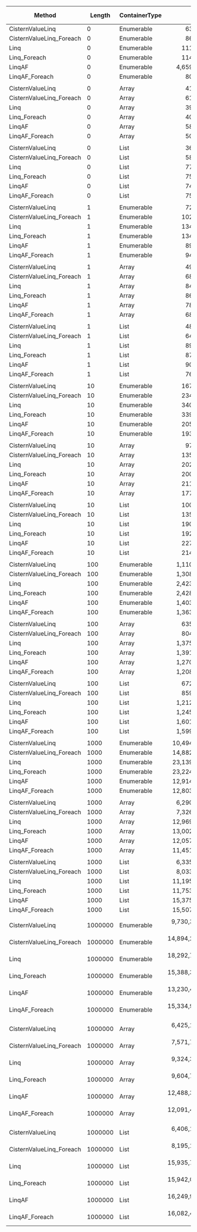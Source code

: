 ﻿|                   Method |  Length | ContainerType |             Mean |          Error |         StdDev | Ratio | RatioSD |  Gen 0 | Gen 1 | Gen 2 | Allocated |
|------------------------- |-------- |-------------- |-----------------:|---------------:|---------------:|------:|--------:|-------:|------:|------:|----------:|
|         CisternValueLinq |       0 |    Enumerable |         63.10 ns |       0.081 ns |       0.067 ns |  0.57 |    0.00 | 0.0114 |     - |     - |      48 B |
| CisternValueLinq_Foreach |       0 |    Enumerable |         86.44 ns |       0.542 ns |       0.507 ns |  0.78 |    0.00 | 0.0191 |     - |     - |      80 B |
|                     Linq |       0 |    Enumerable |        111.19 ns |       0.418 ns |       0.349 ns |  1.00 |    0.00 | 0.0248 |     - |     - |     104 B |
|             Linq_Foreach |       0 |    Enumerable |        114.38 ns |       0.651 ns |       0.609 ns |  1.03 |    0.01 | 0.0248 |     - |     - |     104 B |
|                   LinqAF |       0 |    Enumerable |      4,659.09 ns |      86.169 ns |     161.847 ns | 42.34 |    1.37 |      - |     - |     - |      48 B |
|           LinqAF_Foreach |       0 |    Enumerable |         80.87 ns |       0.554 ns |       0.491 ns |  0.73 |    0.00 | 0.0114 |     - |     - |      48 B |
|                          |         |               |                  |                |                |       |         |        |       |       |           |
|         CisternValueLinq |       0 |         Array |         41.75 ns |       0.222 ns |       0.207 ns |  1.05 |    0.01 |      - |     - |     - |         - |
| CisternValueLinq_Foreach |       0 |         Array |         61.57 ns |       0.651 ns |       0.609 ns |  1.55 |    0.01 | 0.0095 |     - |     - |      40 B |
|                     Linq |       0 |         Array |         39.67 ns |       0.023 ns |       0.018 ns |  1.00 |    0.00 |      - |     - |     - |         - |
|             Linq_Foreach |       0 |         Array |         40.30 ns |       0.036 ns |       0.032 ns |  1.02 |    0.00 |      - |     - |     - |         - |
|                   LinqAF |       0 |         Array |         58.52 ns |       0.104 ns |       0.098 ns |  1.48 |    0.00 |      - |     - |     - |         - |
|           LinqAF_Foreach |       0 |         Array |         50.60 ns |       0.025 ns |       0.021 ns |  1.28 |    0.00 |      - |     - |     - |         - |
|                          |         |               |                  |                |                |       |         |        |       |       |           |
|         CisternValueLinq |       0 |          List |         36.19 ns |       0.032 ns |       0.027 ns |  0.47 |    0.00 |      - |     - |     - |         - |
| CisternValueLinq_Foreach |       0 |          List |         58.19 ns |       0.258 ns |       0.229 ns |  0.75 |    0.00 | 0.0095 |     - |     - |      40 B |
|                     Linq |       0 |          List |         77.12 ns |       0.194 ns |       0.151 ns |  1.00 |    0.00 | 0.0172 |     - |     - |      72 B |
|             Linq_Foreach |       0 |          List |         75.99 ns |       0.106 ns |       0.083 ns |  0.99 |    0.00 | 0.0172 |     - |     - |      72 B |
|                   LinqAF |       0 |          List |         74.71 ns |       0.177 ns |       0.165 ns |  0.97 |    0.00 | 0.0095 |     - |     - |      40 B |
|           LinqAF_Foreach |       0 |          List |         75.25 ns |       0.391 ns |       0.347 ns |  0.98 |    0.00 | 0.0095 |     - |     - |      40 B |
|                          |         |               |                  |                |                |       |         |        |       |       |           |
|         CisternValueLinq |       1 |    Enumerable |         72.93 ns |       0.090 ns |       0.075 ns |  0.54 |    0.00 | 0.0114 |     - |     - |      48 B |
| CisternValueLinq_Foreach |       1 |    Enumerable |        102.36 ns |       0.181 ns |       0.151 ns |  0.76 |    0.00 | 0.0191 |     - |     - |      80 B |
|                     Linq |       1 |    Enumerable |        134.06 ns |       0.314 ns |       0.262 ns |  1.00 |    0.00 | 0.0248 |     - |     - |     104 B |
|             Linq_Foreach |       1 |    Enumerable |        134.65 ns |       0.158 ns |       0.132 ns |  1.00 |    0.00 | 0.0248 |     - |     - |     104 B |
|                   LinqAF |       1 |    Enumerable |         89.05 ns |       0.222 ns |       0.196 ns |  0.66 |    0.00 | 0.0114 |     - |     - |      48 B |
|           LinqAF_Foreach |       1 |    Enumerable |         94.36 ns |       0.513 ns |       0.455 ns |  0.70 |    0.00 | 0.0114 |     - |     - |      48 B |
|                          |         |               |                  |                |                |       |         |        |       |       |           |
|         CisternValueLinq |       1 |         Array |         49.66 ns |       0.007 ns |       0.006 ns |  0.59 |    0.00 |      - |     - |     - |         - |
| CisternValueLinq_Foreach |       1 |         Array |         68.79 ns |       0.411 ns |       0.364 ns |  0.82 |    0.00 | 0.0095 |     - |     - |      40 B |
|                     Linq |       1 |         Array |         84.30 ns |       0.089 ns |       0.075 ns |  1.00 |    0.00 | 0.0114 |     - |     - |      48 B |
|             Linq_Foreach |       1 |         Array |         86.26 ns |       0.971 ns |       0.908 ns |  1.02 |    0.01 | 0.0114 |     - |     - |      48 B |
|                   LinqAF |       1 |         Array |         78.13 ns |       0.498 ns |       0.442 ns |  0.93 |    0.01 | 0.0076 |     - |     - |      32 B |
|           LinqAF_Foreach |       1 |         Array |         68.25 ns |       0.156 ns |       0.139 ns |  0.81 |    0.00 | 0.0076 |     - |     - |      32 B |
|                          |         |               |                  |                |                |       |         |        |       |       |           |
|         CisternValueLinq |       1 |          List |         48.98 ns |       0.012 ns |       0.010 ns |  0.55 |    0.00 |      - |     - |     - |         - |
| CisternValueLinq_Foreach |       1 |          List |         64.90 ns |       0.044 ns |       0.039 ns |  0.73 |    0.00 | 0.0095 |     - |     - |      40 B |
|                     Linq |       1 |          List |         89.22 ns |       0.232 ns |       0.205 ns |  1.00 |    0.00 | 0.0172 |     - |     - |      72 B |
|             Linq_Foreach |       1 |          List |         87.23 ns |       0.629 ns |       0.558 ns |  0.98 |    0.01 | 0.0172 |     - |     - |      72 B |
|                   LinqAF |       1 |          List |         90.80 ns |       0.498 ns |       0.466 ns |  1.02 |    0.01 | 0.0095 |     - |     - |      40 B |
|           LinqAF_Foreach |       1 |          List |         76.85 ns |       0.376 ns |       0.333 ns |  0.86 |    0.00 | 0.0095 |     - |     - |      40 B |
|                          |         |               |                  |                |                |       |         |        |       |       |           |
|         CisternValueLinq |      10 |    Enumerable |        167.48 ns |       0.403 ns |       0.357 ns |  0.49 |    0.00 | 0.0114 |     - |     - |      48 B |
| CisternValueLinq_Foreach |      10 |    Enumerable |        234.70 ns |       0.514 ns |       0.456 ns |  0.69 |    0.00 | 0.0191 |     - |     - |      80 B |
|                     Linq |      10 |    Enumerable |        340.37 ns |       0.561 ns |       0.498 ns |  1.00 |    0.00 | 0.0248 |     - |     - |     104 B |
|             Linq_Foreach |      10 |    Enumerable |        339.63 ns |       0.559 ns |       0.467 ns |  1.00 |    0.00 | 0.0248 |     - |     - |     104 B |
|                   LinqAF |      10 |    Enumerable |        205.87 ns |       1.147 ns |       1.073 ns |  0.60 |    0.00 | 0.0114 |     - |     - |      48 B |
|           LinqAF_Foreach |      10 |    Enumerable |        193.38 ns |       1.375 ns |       1.287 ns |  0.57 |    0.00 | 0.0114 |     - |     - |      48 B |
|                          |         |               |                  |                |                |       |         |        |       |       |           |
|         CisternValueLinq |      10 |         Array |         97.65 ns |       1.310 ns |       1.225 ns |  0.48 |    0.01 |      - |     - |     - |         - |
| CisternValueLinq_Foreach |      10 |         Array |        135.22 ns |       1.795 ns |       1.679 ns |  0.67 |    0.01 | 0.0095 |     - |     - |      40 B |
|                     Linq |      10 |         Array |        202.70 ns |       0.307 ns |       0.272 ns |  1.00 |    0.00 | 0.0114 |     - |     - |      48 B |
|             Linq_Foreach |      10 |         Array |        200.69 ns |       0.423 ns |       0.375 ns |  0.99 |    0.00 | 0.0114 |     - |     - |      48 B |
|                   LinqAF |      10 |         Array |        211.77 ns |       0.648 ns |       0.575 ns |  1.04 |    0.00 | 0.0076 |     - |     - |      32 B |
|           LinqAF_Foreach |      10 |         Array |        177.78 ns |       3.528 ns |       4.461 ns |  0.88 |    0.02 | 0.0076 |     - |     - |      32 B |
|                          |         |               |                  |                |                |       |         |        |       |       |           |
|         CisternValueLinq |      10 |          List |        100.87 ns |       1.061 ns |       0.941 ns |  0.53 |    0.01 |      - |     - |     - |         - |
| CisternValueLinq_Foreach |      10 |          List |        135.61 ns |       2.678 ns |       2.866 ns |  0.71 |    0.02 | 0.0095 |     - |     - |      40 B |
|                     Linq |      10 |          List |        190.37 ns |       3.315 ns |       3.101 ns |  1.00 |    0.00 | 0.0172 |     - |     - |      72 B |
|             Linq_Foreach |      10 |          List |        192.01 ns |       3.639 ns |       3.404 ns |  1.01 |    0.02 | 0.0172 |     - |     - |      72 B |
|                   LinqAF |      10 |          List |        227.30 ns |       3.664 ns |       3.427 ns |  1.19 |    0.03 | 0.0095 |     - |     - |      40 B |
|           LinqAF_Foreach |      10 |          List |        214.98 ns |       1.725 ns |       1.613 ns |  1.13 |    0.02 | 0.0095 |     - |     - |      40 B |
|                          |         |               |                  |                |                |       |         |        |       |       |           |
|         CisternValueLinq |     100 |    Enumerable |      1,110.28 ns |      17.989 ns |      16.827 ns |  0.46 |    0.01 | 0.0114 |     - |     - |      48 B |
| CisternValueLinq_Foreach |     100 |    Enumerable |      1,308.18 ns |      16.838 ns |      14.926 ns |  0.54 |    0.00 | 0.0191 |     - |     - |      80 B |
|                     Linq |     100 |    Enumerable |      2,423.51 ns |       1.199 ns |       0.936 ns |  1.00 |    0.00 | 0.0229 |     - |     - |     104 B |
|             Linq_Foreach |     100 |    Enumerable |      2,428.66 ns |       2.220 ns |       1.968 ns |  1.00 |    0.00 | 0.0229 |     - |     - |     104 B |
|                   LinqAF |     100 |    Enumerable |      1,403.86 ns |      20.117 ns |      17.833 ns |  0.58 |    0.01 | 0.0114 |     - |     - |      48 B |
|           LinqAF_Foreach |     100 |    Enumerable |      1,363.68 ns |      26.591 ns |      27.307 ns |  0.56 |    0.01 | 0.0114 |     - |     - |      48 B |
|                          |         |               |                  |                |                |       |         |        |       |       |           |
|         CisternValueLinq |     100 |         Array |        635.96 ns |       8.097 ns |       7.574 ns |  0.46 |    0.01 |      - |     - |     - |         - |
| CisternValueLinq_Foreach |     100 |         Array |        804.20 ns |      10.489 ns |       9.812 ns |  0.59 |    0.01 | 0.0095 |     - |     - |      40 B |
|                     Linq |     100 |         Array |      1,375.32 ns |       6.481 ns |       5.745 ns |  1.00 |    0.00 | 0.0114 |     - |     - |      48 B |
|             Linq_Foreach |     100 |         Array |      1,391.70 ns |      23.606 ns |      22.081 ns |  1.01 |    0.02 | 0.0114 |     - |     - |      48 B |
|                   LinqAF |     100 |         Array |      1,270.02 ns |      25.275 ns |      24.824 ns |  0.93 |    0.02 | 0.0076 |     - |     - |      32 B |
|           LinqAF_Foreach |     100 |         Array |      1,208.15 ns |      10.803 ns |       9.577 ns |  0.88 |    0.01 | 0.0076 |     - |     - |      32 B |
|                          |         |               |                  |                |                |       |         |        |       |       |           |
|         CisternValueLinq |     100 |          List |        672.19 ns |       6.812 ns |       6.372 ns |  0.55 |    0.01 |      - |     - |     - |         - |
| CisternValueLinq_Foreach |     100 |          List |        859.93 ns |       6.667 ns |       6.237 ns |  0.71 |    0.01 | 0.0095 |     - |     - |      40 B |
|                     Linq |     100 |          List |      1,212.66 ns |      17.885 ns |      16.729 ns |  1.00 |    0.00 | 0.0172 |     - |     - |      72 B |
|             Linq_Foreach |     100 |          List |      1,245.45 ns |      21.386 ns |      22.882 ns |  1.03 |    0.02 | 0.0172 |     - |     - |      72 B |
|                   LinqAF |     100 |          List |      1,601.25 ns |       9.902 ns |       8.778 ns |  1.32 |    0.02 | 0.0095 |     - |     - |      40 B |
|           LinqAF_Foreach |     100 |          List |      1,599.63 ns |      24.922 ns |      23.312 ns |  1.32 |    0.03 | 0.0095 |     - |     - |      40 B |
|                          |         |               |                  |                |                |       |         |        |       |       |           |
|         CisternValueLinq |    1000 |    Enumerable |     10,494.22 ns |      97.517 ns |      91.218 ns |  0.45 |    0.00 |      - |     - |     - |      48 B |
| CisternValueLinq_Foreach |    1000 |    Enumerable |     14,882.88 ns |     164.842 ns |     146.128 ns |  0.64 |    0.01 | 0.0153 |     - |     - |      80 B |
|                     Linq |    1000 |    Enumerable |     23,139.02 ns |      64.404 ns |      53.780 ns |  1.00 |    0.00 |      - |     - |     - |     104 B |
|             Linq_Foreach |    1000 |    Enumerable |     23,224.77 ns |     133.737 ns |     125.098 ns |  1.00 |    0.01 |      - |     - |     - |     104 B |
|                   LinqAF |    1000 |    Enumerable |     12,914.68 ns |     207.936 ns |     184.329 ns |  0.56 |    0.01 |      - |     - |     - |      48 B |
|           LinqAF_Foreach |    1000 |    Enumerable |     12,803.80 ns |     246.179 ns |     293.058 ns |  0.56 |    0.01 |      - |     - |     - |      48 B |
|                          |         |               |                  |                |                |       |         |        |       |       |           |
|         CisternValueLinq |    1000 |         Array |      6,290.48 ns |     122.136 ns |     119.954 ns |  0.49 |    0.01 |      - |     - |     - |         - |
| CisternValueLinq_Foreach |    1000 |         Array |      7,326.77 ns |     120.515 ns |     112.729 ns |  0.57 |    0.01 | 0.0076 |     - |     - |      40 B |
|                     Linq |    1000 |         Array |     12,969.99 ns |      47.470 ns |      42.081 ns |  1.00 |    0.00 |      - |     - |     - |      48 B |
|             Linq_Foreach |    1000 |         Array |     13,002.42 ns |      97.795 ns |      91.477 ns |  1.00 |    0.01 |      - |     - |     - |      48 B |
|                   LinqAF |    1000 |         Array |     12,057.67 ns |     235.314 ns |     251.783 ns |  0.93 |    0.02 |      - |     - |     - |      32 B |
|           LinqAF_Foreach |    1000 |         Array |     11,451.72 ns |     155.440 ns |     137.793 ns |  0.88 |    0.01 |      - |     - |     - |      32 B |
|                          |         |               |                  |                |                |       |         |        |       |       |           |
|         CisternValueLinq |    1000 |          List |      6,335.42 ns |      97.984 ns |      91.654 ns |  0.57 |    0.01 |      - |     - |     - |         - |
| CisternValueLinq_Foreach |    1000 |          List |      8,033.14 ns |     160.481 ns |     171.713 ns |  0.72 |    0.02 |      - |     - |     - |      40 B |
|                     Linq |    1000 |          List |     11,195.09 ns |      96.042 ns |      85.138 ns |  1.00 |    0.00 | 0.0153 |     - |     - |      72 B |
|             Linq_Foreach |    1000 |          List |     11,753.84 ns |     231.415 ns |     346.370 ns |  1.05 |    0.03 | 0.0153 |     - |     - |      72 B |
|                   LinqAF |    1000 |          List |     15,375.10 ns |     304.930 ns |     326.272 ns |  1.38 |    0.03 |      - |     - |     - |      40 B |
|           LinqAF_Foreach |    1000 |          List |     15,507.65 ns |     265.979 ns |     248.797 ns |  1.39 |    0.02 |      - |     - |     - |      40 B |
|                          |         |               |                  |                |                |       |         |        |       |       |           |
|         CisternValueLinq | 1000000 |    Enumerable |  9,730,338.39 ns | 127,757.522 ns | 113,253.716 ns |  0.53 |    0.01 |      - |     - |     - |      48 B |
| CisternValueLinq_Foreach | 1000000 |    Enumerable | 14,894,200.88 ns | 238,614.678 ns | 234,351.520 ns |  0.81 |    0.02 |      - |     - |     - |      80 B |
|                     Linq | 1000000 |    Enumerable | 18,292,759.79 ns | 365,012.369 ns | 341,432.797 ns |  1.00 |    0.00 |      - |     - |     - |     104 B |
|             Linq_Foreach | 1000000 |    Enumerable | 15,388,320.31 ns | 302,228.974 ns | 296,829.264 ns |  0.84 |    0.02 |      - |     - |     - |     105 B |
|                   LinqAF | 1000000 |    Enumerable | 13,230,461.56 ns | 226,448.549 ns | 211,820.113 ns |  0.72 |    0.02 |      - |     - |     - |      48 B |
|           LinqAF_Foreach | 1000000 |    Enumerable | 15,334,930.05 ns | 105,338.433 ns |  87,962.362 ns |  0.84 |    0.02 |      - |     - |     - |      48 B |
|                          |         |               |                  |                |                |       |         |        |       |       |           |
|         CisternValueLinq | 1000000 |         Array |  6,425,194.79 ns |  95,170.153 ns |  89,022.220 ns |  0.69 |    0.01 |      - |     - |     - |         - |
| CisternValueLinq_Foreach | 1000000 |         Array |  7,571,719.17 ns | 130,946.840 ns | 122,487.755 ns |  0.81 |    0.02 |      - |     - |     - |      40 B |
|                     Linq | 1000000 |         Array |  9,324,331.35 ns | 101,733.389 ns |  95,161.475 ns |  1.00 |    0.00 |      - |     - |     - |      48 B |
|             Linq_Foreach | 1000000 |         Array |  9,604,766.56 ns | 119,762.757 ns | 112,026.157 ns |  1.03 |    0.02 |      - |     - |     - |      48 B |
|                   LinqAF | 1000000 |         Array | 12,488,325.46 ns | 231,601.408 ns | 237,837.595 ns |  1.34 |    0.03 |      - |     - |     - |      32 B |
|           LinqAF_Foreach | 1000000 |         Array | 12,091,472.71 ns | 195,551.642 ns | 182,919.127 ns |  1.30 |    0.02 |      - |     - |     - |      32 B |
|                          |         |               |                  |                |                |       |         |        |       |       |           |
|         CisternValueLinq | 1000000 |          List |  6,406,175.57 ns |  91,715.627 ns |  85,790.854 ns |  0.40 |    0.01 |      - |     - |     - |         - |
| CisternValueLinq_Foreach | 1000000 |          List |  8,195,127.29 ns | 128,167.416 ns | 119,887.881 ns |  0.51 |    0.01 |      - |     - |     - |      40 B |
|                     Linq | 1000000 |          List | 15,935,746.04 ns | 244,488.794 ns | 228,694.970 ns |  1.00 |    0.00 |      - |     - |     - |      72 B |
|             Linq_Foreach | 1000000 |          List | 15,942,028.54 ns | 249,009.211 ns | 232,923.371 ns |  1.00 |    0.02 |      - |     - |     - |      72 B |
|                   LinqAF | 1000000 |          List | 16,249,981.94 ns | 312,931.243 ns | 334,832.924 ns |  1.02 |    0.03 |      - |     - |     - |      40 B |
|           LinqAF_Foreach | 1000000 |          List | 16,082,462.02 ns | 188,945.920 ns | 157,778.401 ns |  1.01 |    0.01 |      - |     - |     - |      40 B |